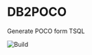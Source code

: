 # DB2POCO
Generate POCO form TSQL

![Build](https://github.com/alfredmayer/DB2POCO/workflows/MyBulid/badge.svg)
